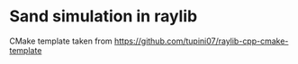 # Sand simulation in raylib
CMake template taken from https://github.com/tupini07/raylib-cpp-cmake-template
